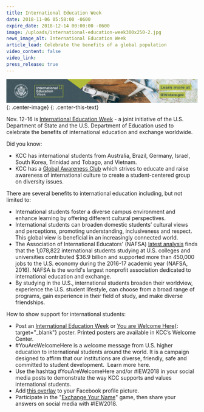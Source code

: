 ```yaml
---
title: International Education Week
date: 2018-11-06 05:58:00 -0600
expire_date: 2018-12-14 00:00:00 -0600
image: /uploads/international-education-week300x250-2.jpg
news_image_alt: International Education Week
article_lead: Celebrate the benefits of a global population
video_content: false
video_link:
press_release: true
---
```


![](/uploads/international-education-week728x90.jpg){: .center-image}
{: .center-this-text}

Nov. 12-16 is [International Education Week](https://iew.state.gov/) - a joint initiative of the U.S. Department of State and the U.S. Department of Education used to celebrate the benefits of international education and exchange worldwide.

Did you know:

* KCC has international students from Australia, Brazil, Germany, Israel, South Korea, Trinidad and Tobago, and Vietnam.
* KCC has a [Global Awareness Club](http://www.kcc.edu/students/studentlife/clubs/Pages/global-awareness-club.aspx) which strives to educate and raise awareness of international culture to create a student-centered group on diversity issues.

There are several benefits to international education including, but not limited to:

* International students foster a diverse campus environment and enhance learning by offering different cultural perspectives.
* International students can broaden domestic students’ cultural views and perceptions, promoting understanding, inclusiveness and respect. This global view is beneficial in an increasingly connected world.
* The Association of International Educators' (NAFSA) [latest analysis](http://www.nafsa.org/_/File/_/infographic_econ_value_2017.pdf) finds that the 1,078,822 international students studying at U.S. colleges and universities contributed $36.9 billion and supported more than 450,000 jobs to the U.S. economy during the 2016-17 academic year (NAFSA, 2016). NAFSA is the world's largest nonprofit association dedicated to international education and exchange.
* By studying in the U.S., international students broaden their worldview, experience the U.S. student lifestyle, can choose from a broad range of programs, gain experience in their field of study, and make diverse friendships.

How to show support for international students:

* Post an [International Education Week](http://www.kcc.edu/admissions/Documents/International%20Education%20Week%202018/IEW_GeneralPoster_Design%202.pdf) or [You are Welcome Here](http://www.kcc.edu/admissions/Documents/International%20Education%20Week%202018/YouAreWelcomeHere_Poster1.pdf){: target="_blank"} poster. Printed posters are available in KCC’s Welcome Center.
* #YouAreWelcomeHere is a welcome message from U.S. higher education to international students around the world. It is a campaign designed to affirm that our institutions are diverse, friendly, safe and committed to student development.  Learn more here.
* Use the hashtag #YouAreWelcomeHere and/or #IEW2018 in your social media posts to demonstrate the way KCC supports and values international students.
* Add [this overlay](https://profile.actionsprout.com/o/C8C7C7) to your Facebook profile picture.   
* Participate in the "[Exchange Your Name](https://iew.state.gov/exchange-your-name/?utm_source=instagram&amp;utm_medium=game&amp;utm_campaign=exchange_your_name)" game, then share your answers on social media with #IEW2018.